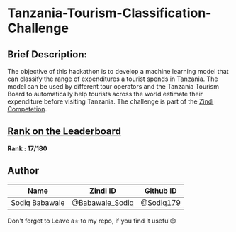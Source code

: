 # Tanzania-Tourism-Classification-Challenge

## Brief Description: 

The objective of this hackathon is to develop a machine learning model that can classify the range of expenditures a tourist spends in Tanzania. The model can be used by different tour operators and the Tanzania Tourism Board to automatically help tourists across the world estimate their expenditure before visiting Tanzania. The challenge is part of the [Zindi Competetion](https://zindi.africa/competitions/ai4d-lab-tanzania-tourism-classification-challenge).

## [Rank on the Leaderboard](https://zindi.africa/competitions/ai4d-lab-tanzania-tourism-classification-challenge/leaderboard)

**Rank : 17/180**  

## Author

<div align='center'>

| Name           |                     Zindi ID                     |                  Github ID                              |
|----------------|--------------------------------------------------|---------------------------------------------------------|
|Sodiq Babawale |[@Babawale_Sodiq](https://zindi.africa/users/Babawale_sodiq)      |[@Sodiq179](https://github.com/Sodiq179)        |


</div>

Don't forget to Leave a⭐️ to my repo, if you find it useful😊
